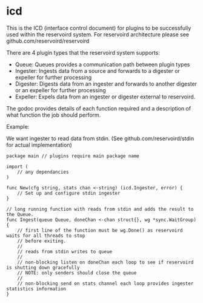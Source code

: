 # icd

This is the ICD (interface control document) for plugins to be successfully
used within the reservoird system. For reservoird architecture please see
github.com/reservoird/reservoird

There are 4 plugin types that the reservoird system supports:

- Queue: Queues provides a communication path between plugin types
- Ingester: Ingests data from a source and forwards to a digester or expeller for further processing
- Digester: Digests data from an ingester and forwards to another digester or an expeller for further processing
- Expeller: Expels data from an ingester or digester external to reservoird.

The godoc provides details of each function required and a description of what function the job should perform.

Example:

We want ingester to read data from stdin. (See github.com/reservoird/stdin for actual implementation)

```
package main // plugins require main package name

import (
    // any dependancies
)

func New(cfg string, stats chan <-string) (icd.Ingester, error) {
    // Set up and configure stdin ingester
}

// long running function with reads from stdin and adds the result to the Queue.
func Ingest(queue Queue, doneChan <-chan struct{}, wg *sync.WaitGroup) {
    // first line of the function must be wg.Done() as reservoird waits for all threads to stop
    // before exiting.
    //
    // reads from stdin writes to queue
    //
    // non-blocking listen on doneChan each loop to see if reservoird is shutting down gracefully
    // NOTE: only senders should close the queue
    //
    // non-blocking send on stats channel each loop provides ingester statistics information
}
```
